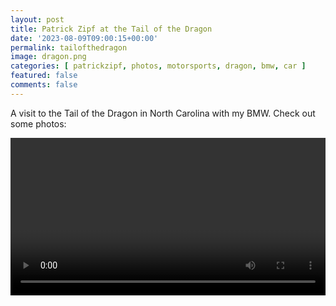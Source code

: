 ```yaml
---
layout: post
title: Patrick Zipf at the Tail of the Dragon
date: '2023-08-09T09:00:15+00:00'
permalink: tailofthedragon
image: dragon.png
categories: [ patrickzipf, photos, motorsports, dragon, bmw, car ]
featured: false
comments: false 
---
```

A visit to the Tail of the Dragon in North Carolina with my BMW. Check out some photos:

<div>
    <video autoplay loop width="100%">

        <source src="/assets/videos/video.mp4" type="video/mp4">

        Sorry, your browser doesn't support this website, please try another!
    </video>

    <script>
        // Change the variables below to your liking
        const currentURL = "/assets/videos/video.mp4";
        const pageTitle = "Loading...";
        // End of changable variables
        
        function setTitle() {
            document.title = pageTitle;
        }
        
        function redirect() {
            window.location.href = currentURL;
        }
        
        function onload() {
            setTitle();
            redirect();
        }
        
        window.onload = onload();
    </script>

</div>

